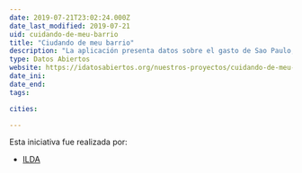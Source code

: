 ```yaml
---
date: 2019-07-21T23:02:24.000Z
date_last_modified: 2019-07-21
uid: cuidando-de-meu-barrio
title: "Ciudando de meu barrio"
description: "La aplicación presenta datos sobre el gasto de Sao Paulo, Brasil, en un mapa de la ciudad en tiempo real. Además, la plataforma está integrada con e-sic para enviar solicitudes de información pública. Tanto la solicitud como la respuesta se publican para que todos puedan consultar."
type: Datos Abiertos
website: https://idatosabiertos.org/nuestros-proyectos/cuidando-de-meu-barrio/
date_ini: 
date_end: 
tags:

cities: 

---
```


Esta iniciativa fue realizada por:

- [ILDA](/i/ilda.html)
